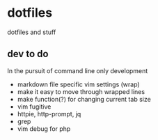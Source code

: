 # dotfiles

dotfiles and stuff

## dev to do

In the pursuit of command line only development

* markdown file specific vim settings (wrap)
* make it easy to move through wrapped lines
* make function(?) for changing current tab size
* vim fugitive
* httpie, http-prompt, jq
* grep
* vim debug for php
